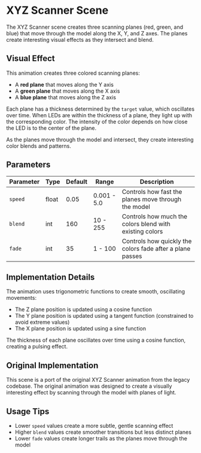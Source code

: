 # XYZ Scanner Scene

The XYZ Scanner scene creates three scanning planes (red, green, and blue) that move through the model along the X, Y, and Z axes. The planes create interesting visual effects as they intersect and blend.

## Visual Effect

This animation creates three colored scanning planes:
- A **red plane** that moves along the Y axis
- A **green plane** that moves along the X axis
- A **blue plane** that moves along the Z axis

Each plane has a thickness determined by the `target` value, which oscillates over time. When LEDs are within the thickness of a plane, they light up with the corresponding color. The intensity of the color depends on how close the LED is to the center of the plane.

As the planes move through the model and intersect, they create interesting color blends and patterns.

## Parameters

| Parameter | Type | Default | Range | Description |
|-----------|------|---------|-------|-------------|
| `speed` | float | 0.05 | 0.001 - 5.0 | Controls how fast the planes move through the model |
| `blend` | int | 160 | 10 - 255 | Controls how much the colors blend with existing colors |
| `fade` | int | 35 | 1 - 100 | Controls how quickly the colors fade after a plane passes |

## Implementation Details

The animation uses trigonometric functions to create smooth, oscillating movements:
- The Z plane position is updated using a cosine function
- The Y plane position is updated using a tangent function (constrained to avoid extreme values)
- The X plane position is updated using a sine function

The thickness of each plane oscillates over time using a cosine function, creating a pulsing effect.

## Original Implementation

This scene is a port of the original XYZ Scanner animation from the legacy codebase. The original animation was designed to create a visually interesting effect by scanning through the model with planes of light.

## Usage Tips

- Lower `speed` values create a more subtle, gentle scanning effect
- Higher `blend` values create smoother transitions but less distinct planes
- Lower `fade` values create longer trails as the planes move through the model 